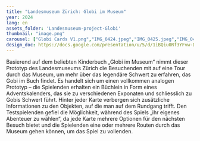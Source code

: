 ```yaml
---
title: "Landesmuseum Zürich: Globi im Museum"
year: 2024
lang: en
assets_folder: 'Landesmuseum-project-Globi'
thumbnail: "image.png"
carousel: ["Globi Cards V1.png","IMG_0424.jpeg","IMG_0425.jpeg","IMG_0426.jpeg","IMG_0429.jpeg","IMG_0439.jpeg","IMG_0448.jpeg","IMG_3854.jpeg"]
design_doc: https://docs.google.com/presentation/u/5/d/1iBQiu0Rf3YFvw-DIhKabLnhQQFm1V0aR4h7ydTfijlM/edit#slide=id.g11ac7a2a613_0_79
---
```


Basierend auf dem beliebten Kinderbuch „Globi im Museum“ nimmt dieser Prototyp des Landesmuseums Zürich die Besuchenden mit auf eine Tour durch das Museum, um mehr über das legendäre Schwert zu erfahren, das Gobi im Buch findet. Es handelt sich um einen vollkommen analogen Prototyp – die Spielenden erhalten ein Büchlein in Form eines Adventskalenders, das sie zu verschiedenen Exponaten und schliesslich zu Gobis Schwert führt. Hinter jeder Karte verbergen sich zusätzliche Informationen zu den Objekten, auf die man auf dem Rundgang trifft. Den Testspielenden gefiel die Möglichkeit, während des Spiels „ihr eigenes Abenteuer zu wählen“, da jede Karte mehrere Optionen für den nächsten Besuch bietet und die Spielenden eine oder mehrere Routen durch das Museum gehen können, um das Spiel zu vollenden.